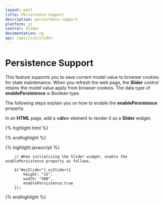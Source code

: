 ```yaml
---
layout: post
title: Persistence-Support
description: persistence support
platform: js
control: Slider
documentation: ug
api: /api/js/ejslider
---
```


# Persistence Support

This feature supports you to save current model value to browser cookies for state maintenance. When you refresh the web page, the **Slider** control retains the model value apply from browser cookies. The data type of **enablePersistence** is Boolean type. 

The following steps explain you on how to enable the **enablePersistence** property.

In an **HTML** page, add a **&lt;div&gt;** element to render it as a **Slider** widget.

{% highlight html %}


   <div id="ejSlider"> </div>

{% endhighlight %}


{% highlight javascript %}


        // When initializing the Slider widget, enable the enablePersistence property as follows.
        
        $("#ejSlider").ejSlider({
            height: "15",
            width: "500",
            enablePersistence:true
        });

{% endhighlight %}


